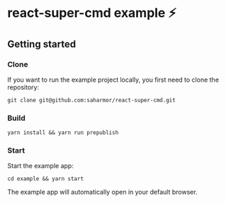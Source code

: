 # react-super-cmd example ⚡ 

## Getting started

### Clone
If you want to run the example project locally, you first need to clone the repository:

```
git clone git@github.com:saharmor/react-super-cmd.git
```

### Build

```
yarn install && yarn run prepublish
```

### Start
Start the example app:

```
cd example && yarn start
```

The example app will automatically open in your default browser.
